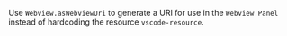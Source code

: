 Use `Webview.asWebviewUri` to generate a URI for use in the `Webview Panel` instead of hardcoding the resource `vscode-resource`.
